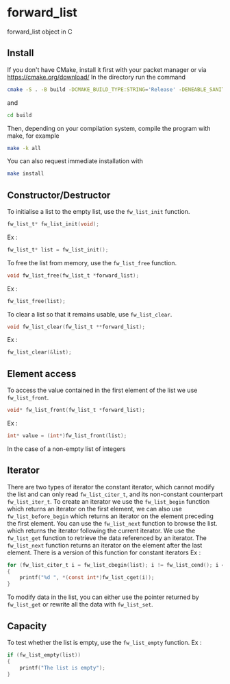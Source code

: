 # forward_list
forward_list object in C

## Install

If you don't have CMake, install it first with your packet manager or via https://cmake.org/download/
In the directory run the command
```bash
cmake -S . -B build -DCMAKE_BUILD_TYPE:STRING='Release' -DENEABLE_SANITIZER=OFF -DBUILD_TESTING=OFF
```
and
```bash
cd build
```
Then, depending on your compilation system, compile the program with make, for example
```bash
make -k all
```
You can also request immediate installation with 
```bash
make install
```

## Constructor/Destructor
To initialise a list to the empty list, use the `fw_list_init` function.
```c
fw_list_t* fw_list_init(void);
```
Ex :
```c
fw_list_t* list = fw_list_init();
```

To free the list from memory, use the `fw_list_free` function.
```c
void fw_list_free(fw_list_t *forward_list);
```
Ex :
```c
fw_list_free(list);
```

To clear a list so that it remains usable, use `fw_list_clear`.
```c
void fw_list_clear(fw_list_t **forward_list);
```
Ex :
```c
fw_list_clear(&list);
```

## Element access
To access the value contained in the first element of the list we use `fw_list_front`.
```c
void* fw_list_front(fw_list_t *forward_list);
```
Ex :
```c
int* value = (int*)fw_list_front(list);
```
In the case of a non-empty list of integers

## Iterator

There are two types of iterator the constant iterator, which cannot modify the list and can only read `fw_list_citer_t`,
and its non-constant counterpart `fw_list_iter_t`.
To create an iterator we use the `fw_list_begin` function which returns an iterator on the first element,
we can also use `fw_list_before_begin` which returns an iterator on the element preceding the first element.
You can use the `fw_list_next` function to browse the list. which returns the iterator following the current iterator.
We use the `fw_list_get` function to retrieve the data referenced by an iterator.
The `fw_list_next` function returns an iterator on the element after the last element.
There is a version of this function for constant iterators
Ex :
```c
for (fw_list_citer_t i = fw_list_cbegin(list); i != fw_list_cend(); i = fw_list_cnext(i))
{
    printf("%d ", *(const int*)fw_list_cget(i));
}
```
To modify data in the list, you can either use the pointer returned by `fw_list_get` or rewrite all the data with `fw_list_set`.

## Capacity

To test whether the list is empty, use the `fw_list_empty` function.
Ex :
```c
if (fw_list_empty(list))
{
    printf("The list is empty");
}
```

